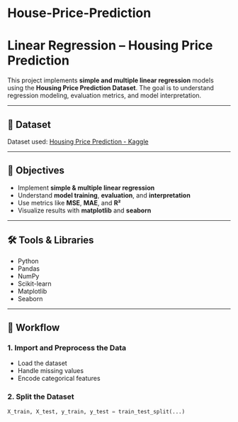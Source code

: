 # House-Price-Prediction
#  Linear Regression – Housing Price Prediction

This project implements **simple and multiple linear regression** models using the **Housing Price Prediction Dataset**. The goal is to understand regression modeling, evaluation metrics, and model interpretation.

---

## 📂 Dataset

Dataset used: [Housing Price Prediction - Kaggle](https://www.kaggle.com/datasets/harishkumardatalab/housing-price-prediction)

---

## 📌 Objectives

- Implement **simple & multiple linear regression**
- Understand **model training**, **evaluation**, and **interpretation**
- Use metrics like **MSE**, **MAE**, and **R²**
- Visualize results with **matplotlib** and **seaborn**

---

## 🛠️ Tools & Libraries

- Python
- Pandas
- NumPy
- Scikit-learn
- Matplotlib
- Seaborn

---

## 🔁 Workflow

### 1. Import and Preprocess the Data
- Load the dataset
- Handle missing values
- Encode categorical features

### 2. Split the Dataset
```python
X_train, X_test, y_train, y_test = train_test_split(...)
